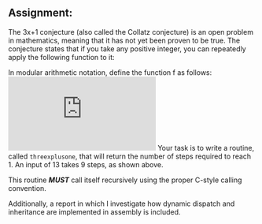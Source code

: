 ﻿


## Assignment:


The 3x+1 conjecture (also called the Collatz conjecture) is an open problem in mathematics, meaning that it has not yet been proven to be true. The conjecture states that if you take any positive integer, you can repeatedly apply the following function to it:

In modular arithmetic notation, define the function f as follows:
![equation](https://latex.codecogs.com/gif.latex?%7B%5Cdisplaystyle%20f%28n%29%3D%7B%5Cbegin%7Bcases%7D%7B%5Cfrac%20%7Bn%7D%7B2%7D%7D%26%7B%5Ctext%7Bif%20%7D%7Dn%5Cequiv%200%7B%5Cpmod%20%7B2%7D%7D%5C%5C%5B4px%5D3n&plus;1%26%7B%5Ctext%7Bif%20%7D%7Dn%5Cequiv%201%7B%5Cpmod%20%7B2%7D%7D.%5Cend%7Bcases%7D%7D%7D)
Your task is to write a routine, called `threexplusone`, that will return the number of steps required to reach 1. An input of 13 takes 9 steps, as shown above.

This routine **_MUST_** call itself recursively using the proper C-style calling convention.

Additionally, a report in which I investigate how dynamic dispatch and inheritance are implemented in assembly is included.
